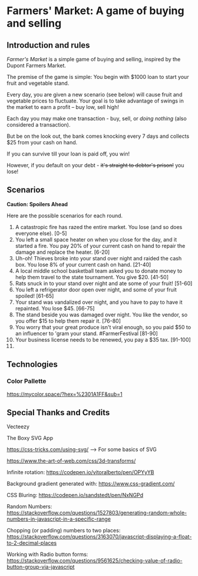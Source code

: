 # Farmers' Market: A game of buying and selling

## Introduction and rules
_Farmer's Market_ is a simple game of buying and selling, inspired by the Dupont Farmers Market.

The premise of the game is simple: You begin with $1000 loan to start your fruit and vegetable stand.

Every day, you are given a new scenario (see below) will cause fruit and vegetable prices to fluctuate. Your goal is to take advantage of swings in the market to earn a profit – buy low, sell high!

Each day you may make one transaction - buy, sell, or _doing nothing_ (also considered a transaction).

But be on the look out, the bank comes knocking every 7 days and collects $25 from your cash on hand.

If you can survive till your loan is paid off, you win!

However, if you default on your debt - ~~it's straight to debtor's prison!~~ you lose! 


## Scenarios
**Caution: Spoilers Ahead**

Here are the possible scenarios for each round.
1. A catastropic fire has razed the entire market. You lose (and so does everyone else). [0-5]
2. You left a small space heater on when you close for the day, and it started a fire. You pay 20% of your current cash on hand to repair the damage and replace the heater. [6-20]
3. Uh-oh! Thieves broke into your stand over night and raided the cash box. You lose 8% of your current cash on hand. [21-40]
4. A local middle school basketball team asked you to donate money to help them travel to the state tournament. You give $20. [41-50]
5. Rats snuck in to your stand over night and ate some of your fruit! [51-60]
6. You left a refrigerator door open over night, and some of your fruit spoiled! [61-65]
7. Your stand was vandalized over night, and you have to pay to have it repainted. You lose $45. [66-75]
8. The stand beside you was damaged over night. You like the vendor, so you offer $15 to help them repair it. [76-80]
9. You worry that your great produce isn't viral enough, so you paid $50 to an influencer to 'gram your stand. #FarmerFestival [81-90]
10. Your business license needs to be renewed, you pay a $35 tax. [91-100]
11. 



## Technologies
### Color Pallette
https://mycolor.space/?hex=%2301A1FF&sub=1


## Special Thanks and Credits
Vecteezy

The Boxy SVG App

https://css-tricks.com/using-svg/ --> For some basics of SVG

https://www.the-art-of-web.com/css/3d-transforms/

Infinite rotation: https://codepen.io/vitoralberto/pen/OPYyYB

Background gradient generated with: https://www.css-gradient.com/

CSS Bluring: https://codepen.io/sandstedt/pen/NxNGPd

Random Numbers: https://stackoverflow.com/questions/1527803/generating-random-whole-numbers-in-javascript-in-a-specific-range

Chopping (or padding) numbers to two places: https://stackoverflow.com/questions/3163070/javascript-displaying-a-float-to-2-decimal-places

Working with Radio button forms: https://stackoverflow.com/questions/9561625/checking-value-of-radio-button-group-via-javascript